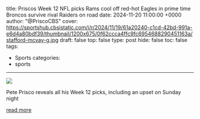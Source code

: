title: Priscos Week 12 NFL picks Rams cool off red-hot Eagles in prime time Broncos survive rival Raiders on road
date: 2024-11-20 11:00:00 +0000
author: "@PriscoCBS"
cover: https://sportshub.cbsistatic.com/i/r/2024/11/19/61a20240-c1cd-42bd-991a-e6d4a80bdf39/thumbnail/1200x675/0f62ccca4ffc9fc6954688290451163a/stafford-mcvay-g.jpg
draft: false
top: false
type: post
hide: false
toc: false
tags:
  - Sports
categories:
  - sports
---

![](https://sportshub.cbsistatic.com/i/r/2024/11/19/61a20240-c1cd-42bd-991a-e6d4a80bdf39/thumbnail/1200x675/0f62ccca4ffc9fc6954688290451163a/stafford-mcvay-g.jpg)

Pete Prisco reveals all his Week 12 picks, including an upset on Sunday night

[read more](https://www.cbssports.com/nfl/news/priscos-week-12-nfl-picks-rams-cool-off-red-hot-eagles-in-prime-time-broncos-survive-rival-raiders-on-road/)
